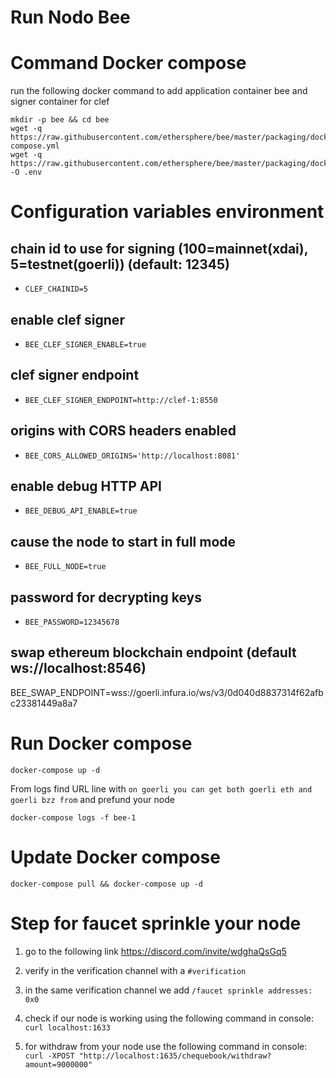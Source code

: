 # Run Nodo Bee

# Command Docker compose

run the following docker command to add application container bee and signer container for clef

```
mkdir -p bee && cd bee
wget -q https://raw.githubusercontent.com/ethersphere/bee/master/packaging/docker/docker-compose.yml
wget -q https://raw.githubusercontent.com/ethersphere/bee/master/packaging/docker/env -O .env
```

# Configuration variables environment

## chain id to use for signing (100=mainnet(xdai), 5=testnet(goerli)) (default: 12345)
- `CLEF_CHAINID=5`

## enable clef signer
- `BEE_CLEF_SIGNER_ENABLE=true`

## clef signer endpoint
- `BEE_CLEF_SIGNER_ENDPOINT=http://clef-1:8550`

## origins with CORS headers enabled
- `BEE_CORS_ALLOWED_ORIGINS='http://localhost:8081'`

## enable debug HTTP API
- `BEE_DEBUG_API_ENABLE=true`

## cause the node to start in full mode
- `BEE_FULL_NODE=true`

## password for decrypting keys
- `BEE_PASSWORD=12345678`

## swap ethereum blockchain endpoint (default ws://localhost:8546)
BEE_SWAP_ENDPOINT=wss://goerli.infura.io/ws/v3/0d040d8837314f62afbc23381449a8a7

# Run Docker compose

```
docker-compose up -d
```

From logs find URL line with `on goerli you can get both goerli eth and goerli bzz from` and prefund your node
```
docker-compose logs -f bee-1
```

# Update Docker compose 

```
docker-compose pull && docker-compose up -d
```

# Step for faucet sprinkle your node 

1. go to the following link https://discord.com/invite/wdghaQsGq5

2. verify in the verification channel with a `#verification`

3. in the same verification channel we add `/faucet sprinkle addresses: 0x0`

4. check if our node is working using the following command in console: `curl localhost:1633`

5. for withdraw from your node use the following command in console: `curl -XPOST "http://localhost:1635/chequebook/withdraw?amount=9000000"`
